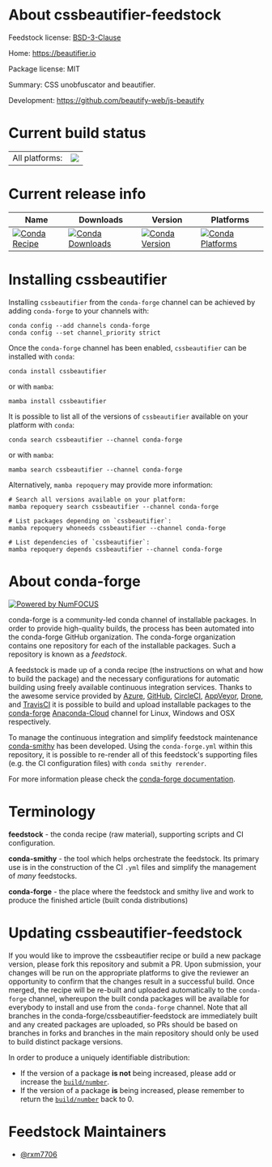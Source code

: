 About cssbeautifier-feedstock
=============================

Feedstock license: [BSD-3-Clause](https://github.com/conda-forge/cssbeautifier-feedstock/blob/main/LICENSE.txt)

Home: https://beautifier.io

Package license: MIT

Summary: CSS unobfuscator and beautifier.

Development: https://github.com/beautify-web/js-beautify

Current build status
====================


<table><tr><td>All platforms:</td>
    <td>
      <a href="https://dev.azure.com/conda-forge/feedstock-builds/_build/latest?definitionId=19675&branchName=main">
        <img src="https://dev.azure.com/conda-forge/feedstock-builds/_apis/build/status/cssbeautifier-feedstock?branchName=main">
      </a>
    </td>
  </tr>
</table>

Current release info
====================

| Name | Downloads | Version | Platforms |
| --- | --- | --- | --- |
| [![Conda Recipe](https://img.shields.io/badge/recipe-cssbeautifier-green.svg)](https://anaconda.org/conda-forge/cssbeautifier) | [![Conda Downloads](https://img.shields.io/conda/dn/conda-forge/cssbeautifier.svg)](https://anaconda.org/conda-forge/cssbeautifier) | [![Conda Version](https://img.shields.io/conda/vn/conda-forge/cssbeautifier.svg)](https://anaconda.org/conda-forge/cssbeautifier) | [![Conda Platforms](https://img.shields.io/conda/pn/conda-forge/cssbeautifier.svg)](https://anaconda.org/conda-forge/cssbeautifier) |

Installing cssbeautifier
========================

Installing `cssbeautifier` from the `conda-forge` channel can be achieved by adding `conda-forge` to your channels with:

```
conda config --add channels conda-forge
conda config --set channel_priority strict
```

Once the `conda-forge` channel has been enabled, `cssbeautifier` can be installed with `conda`:

```
conda install cssbeautifier
```

or with `mamba`:

```
mamba install cssbeautifier
```

It is possible to list all of the versions of `cssbeautifier` available on your platform with `conda`:

```
conda search cssbeautifier --channel conda-forge
```

or with `mamba`:

```
mamba search cssbeautifier --channel conda-forge
```

Alternatively, `mamba repoquery` may provide more information:

```
# Search all versions available on your platform:
mamba repoquery search cssbeautifier --channel conda-forge

# List packages depending on `cssbeautifier`:
mamba repoquery whoneeds cssbeautifier --channel conda-forge

# List dependencies of `cssbeautifier`:
mamba repoquery depends cssbeautifier --channel conda-forge
```


About conda-forge
=================

[![Powered by
NumFOCUS](https://img.shields.io/badge/powered%20by-NumFOCUS-orange.svg?style=flat&colorA=E1523D&colorB=007D8A)](https://numfocus.org)

conda-forge is a community-led conda channel of installable packages.
In order to provide high-quality builds, the process has been automated into the
conda-forge GitHub organization. The conda-forge organization contains one repository
for each of the installable packages. Such a repository is known as a *feedstock*.

A feedstock is made up of a conda recipe (the instructions on what and how to build
the package) and the necessary configurations for automatic building using freely
available continuous integration services. Thanks to the awesome service provided by
[Azure](https://azure.microsoft.com/en-us/services/devops/), [GitHub](https://github.com/),
[CircleCI](https://circleci.com/), [AppVeyor](https://www.appveyor.com/),
[Drone](https://cloud.drone.io/welcome), and [TravisCI](https://travis-ci.com/)
it is possible to build and upload installable packages to the
[conda-forge](https://anaconda.org/conda-forge) [Anaconda-Cloud](https://anaconda.org/)
channel for Linux, Windows and OSX respectively.

To manage the continuous integration and simplify feedstock maintenance
[conda-smithy](https://github.com/conda-forge/conda-smithy) has been developed.
Using the ``conda-forge.yml`` within this repository, it is possible to re-render all of
this feedstock's supporting files (e.g. the CI configuration files) with ``conda smithy rerender``.

For more information please check the [conda-forge documentation](https://conda-forge.org/docs/).

Terminology
===========

**feedstock** - the conda recipe (raw material), supporting scripts and CI configuration.

**conda-smithy** - the tool which helps orchestrate the feedstock.
                   Its primary use is in the construction of the CI ``.yml`` files
                   and simplify the management of *many* feedstocks.

**conda-forge** - the place where the feedstock and smithy live and work to
                  produce the finished article (built conda distributions)


Updating cssbeautifier-feedstock
================================

If you would like to improve the cssbeautifier recipe or build a new
package version, please fork this repository and submit a PR. Upon submission,
your changes will be run on the appropriate platforms to give the reviewer an
opportunity to confirm that the changes result in a successful build. Once
merged, the recipe will be re-built and uploaded automatically to the
`conda-forge` channel, whereupon the built conda packages will be available for
everybody to install and use from the `conda-forge` channel.
Note that all branches in the conda-forge/cssbeautifier-feedstock are
immediately built and any created packages are uploaded, so PRs should be based
on branches in forks and branches in the main repository should only be used to
build distinct package versions.

In order to produce a uniquely identifiable distribution:
 * If the version of a package **is not** being increased, please add or increase
   the [``build/number``](https://docs.conda.io/projects/conda-build/en/latest/resources/define-metadata.html#build-number-and-string).
 * If the version of a package **is** being increased, please remember to return
   the [``build/number``](https://docs.conda.io/projects/conda-build/en/latest/resources/define-metadata.html#build-number-and-string)
   back to 0.

Feedstock Maintainers
=====================

* [@rxm7706](https://github.com/rxm7706/)


